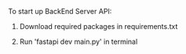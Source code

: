 To start up BackEnd Server API:

1. Download required packages in requirements.txt

2. Run 'fastapi dev main.py' in terminal
